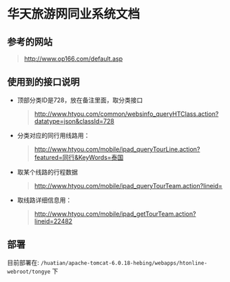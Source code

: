 # 华天旅游网同业系统文档

## 参考的网站
> http://www.op166.com/default.asp

## 使用到的接口说明

- 顶部分类ID是728，放在备注里面，取分类接口
    > http://www.htyou.com/common/websinfo_queryHTClass.action?datatype=json&classId=728


- 分类对应的同行用线路用：
    > http://www.htyou.com/mobile/ipad_queryTourLine.action?featured=同行&KeyWords=泰国
    
- 取某个线路的行程数据
	> http://www.htyou.com/mobile/ipad_queryTourTeam.action?lineid=

- 取线路详细信息用：
	> http://www.htyou.com/mobile/ipad_getTourTeam.action?lineid=22482
	
## 部署
目前部署在: ```/huatian/apache-tomcat-6.0.18-hebing/webapps/htonline-webroot/tongye``` 下